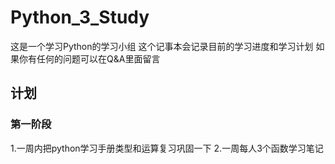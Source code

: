 # Python_3_Study
这是一个学习Python的学习小组
这个记事本会记录目前的学习进度和学习计划
如果你有任何的问题可以在Q&A里面留言
## 计划
### 第一阶段
1.一周内把python学习手册类型和运算复习巩固一下
2.一周每人3个函数学习笔记
